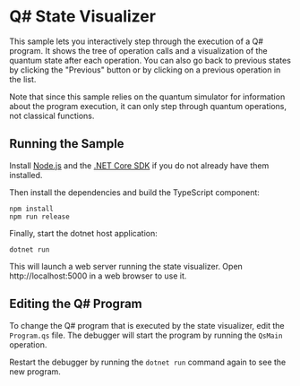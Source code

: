 # Q# State Visualizer #

This sample lets you interactively step through the execution of a Q# program.
It shows the tree of operation calls and a visualization of the quantum state
after each operation. You can also go back to previous states by clicking the
"Previous" button or by clicking on a previous operation in the list.

Note that since this sample relies on the quantum simulator for information
about the program execution, it can only step through quantum operations, not
classical functions.

## Running the Sample ##

Install [Node.js](https://nodejs.org/en/) and the
[.NET Core SDK](https://dotnet.microsoft.com/download) if you do not already
have them installed.

Then install the dependencies and build the TypeScript
component:

```
npm install
npm run release
```

Finally, start the dotnet host application:

```
dotnet run
```

This will launch a web server running the state visualizer. Open
http://localhost:5000 in a web browser to use it.

## Editing the Q# Program ##

To change the Q# program that is executed by the state visualizer, edit the
`Program.qs` file. The debugger will start the program by running the `QsMain`
operation.

Restart the debugger by running the `dotnet run` command again to see the new
program.

